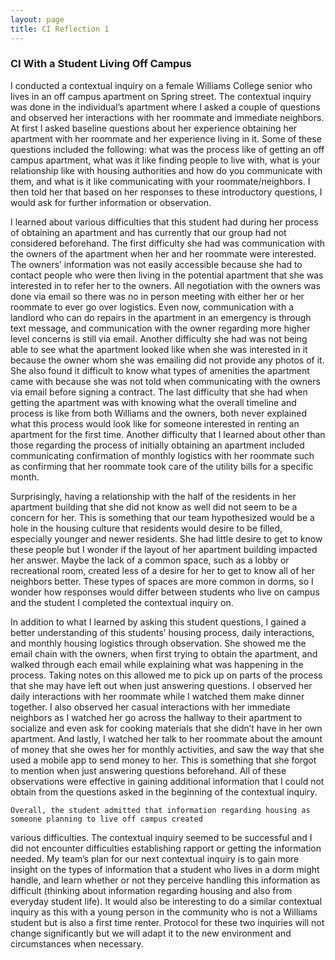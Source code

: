 ```yaml
---
layout: page
title: CI Reflection 1
---
```

### CI With a Student Living Off Campus

I conducted a contextual inquiry on a female Williams College senior who lives in an off campus apartment on Spring street. 
The contextual inquiry was done in the individual’s apartment where I asked a couple of questions and observed her interactions
with her roommate and immediate neighbors. At first I asked baseline questions about her experience obtaining her apartment 
with her roommate and her experience living in it. Some of these questions included the following: what was the process like
of getting an off campus apartment, what was it like finding people to live with, what is your relationship like with housing 
authorities and how do you communicate with them, and what is it like communicating with your roommate/neighbors. 
I then told her that based on her responses to these introductory questions, I would ask for further information or 
observation.

I learned about various difficulties that this student had during her process of obtaining an apartment and 
has currently that our group had not considered beforehand. The first difficulty she had was communication with 
the owners of the apartment when her and her roommate were interested. The owners’ information was not easily accessible 
because she had to contact people who were then living in the potential apartment that she was interested in to refer her 
to the owners. All negotiation with the owners was done via email so there was no in person meeting with either her or her 
roommate to ever go over logistics. Even now, communication with a landlord who can do repairs in the apartment in an 
emergency is through text message, and communication with the owner regarding more higher level concerns is still via email.
Another difficulty she had was not being able to see what the apartment looked like when she was interested in it because the 
owner whom she was emailing did not provide any photos of it. She also found it difficult to know what types of amenities the 
apartment came with because she was not told when communicating with the owners via email before signing a contract. The last 
difficulty that she had when getting the apartment was with knowing what the overall timeline and process is like from both 
Williams and the owners, both never explained what this process would look like for someone interested in renting an 
apartment for the first time. Another difficulty that I learned about other than those regarding the process of initially 
obtaining an apartment included communicating confirmation of monthly logistics with her roommate such as confirming that
her roommate took care of the utility bills for a specific month.

Surprisingly, having a relationship with the half of the residents in her apartment building that she did not know as
well did not seem to be a concern for her. This is something that our team hypothesized would be a hole in the housing
culture that residents would desire to be filled, especially younger and newer residents. She had little desire to get
to know these people but I wonder if the layout of her apartment building impacted her answer. Maybe the lack of a common 
space, such as a lobby or recreational room, created less of a desire for her to get to know all of her neighbors better.
These types of spaces are more common in dorms, so I wonder how responses would differ between students who live on campus
and the student I completed the contextual inquiry on.
  
  In addition to what I learned by asking this student questions, I gained a better understanding of this students’ housing 
  process, daily interactions, and monthly housing logistics through observation. She showed me the email chain with the 
  owners, when first trying to obtain the apartment, and walked through each email while explaining what was happening in
  the process. Taking notes on this allowed me to pick up on parts of the process that she may have left out when just 
  answering questions. I observed her daily interactions with her roommate while I watched them make dinner together. I
  also observed her casual interactions with her immediate neighbors as I watched her go across the hallway to their 
  apartment to socialize and even ask for cooking materials that she didn’t have in her own apartment. And lastly, I watched
  her talk to her roommate about the amount of money that she owes her for monthly activities, and saw the way that she used 
  a mobile app to send money to her. This is something that she forgot to mention when just answering questions beforehand. 
  All of these observations were effective in gaining additional information that I could not obtain from the questions 
  asked in the beginning of the contextual inquiry.
  
	Overall, the student admitted that information regarding housing as someone planning to live off campus created 
  various difficulties. The contextual inquiry seemed to be successful and I did not encounter difficulties establishing
  rapport or getting the information needed. My team’s plan for our next contextual inquiry is to gain more insight on the
  types of information that a student who lives in a dorm might handle, and learn whether or not they perceive handling this
  information as difficult (thinking about information regarding housing and also from everyday student life). It would also 
  be interesting to do a similar contextual inquiry as this with a young person in the community who is not a Williams student
  but is also a first time renter. Protocol for these two inquiries will not change significantly but we will adapt it 
  to the new environment and circumstances when necessary.

